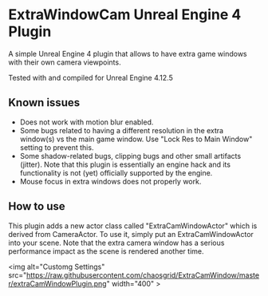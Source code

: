 # ExtraWindowCam Unreal Engine 4 Plugin
A simple Unreal Engine 4 plugin that allows to have extra game windows with their own camera viewpoints. 

Tested with and compiled for Unreal Engine 4.12.5

## Known issues

- Does not work with motion blur enabled.
- Some bugs related to having a different resolution in the extra window(s) vs the main game window. Use "Lock Res to Main Window" setting to prevent this.
- Some shadow-related bugs, clipping bugs and other small artifacts (jitter). Note that this plugin is essentially an engine hack and its functionality is not (yet) officially supported by the engine.
- Mouse focus in extra windows does not properly work.

## How to use

This plugin adds a new actor class called "ExtraCamWindowActor" which is derived from CameraActor. To use it, simply put an ExtraCamWindowActor into your scene.  Note that the extra camera window has a serious performance impact as the scene is rendered another time.

<img alt="Customg Settings" src="https://raw.githubusercontent.com/chaosgrid/ExtraCamWindow/master/extraCamWindowPlugin.png" width="400" \>
